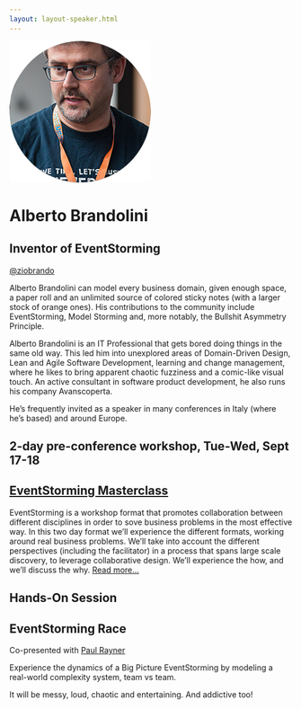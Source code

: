 ```yaml
---
layout: layout-speaker.html
---
```

<div class="container section featured-speaker">
  <div class="row">
    <div class="col-xs-12 col-sm-2 img-container">
      <img class="speaker-page-img" src="../img/speakers/Alberto-Brandolini-ON.png">
    </div>
    <div class="col-xs-12 col-sm-10 copy-container">
      <h1 class="speaker-header">Alberto Brandolini</h1>
      <h2 class="speaker-subtitle">Inventor of EventStorming</h2>
      <p class="copy"><a class="speaker-handle" href="https://twitter.com/ziobrando" target="_blank">@ziobrando</a></p>
      <p class="copy">Alberto Brandolini can model every business domain, given enough space, a paper roll and an unlimited source of colored sticky notes (with a larger stock of orange ones). His contributions to the community include EventStorming, Model Storming and, more notably, the Bullshit Asymmetry Principle.</p>
      <p class="copy">Alberto Brandolini is an IT Professional that gets bored doing things in the same old way. This led him into unexplored areas of Domain-Driven Design, Lean and Agile Software Development, learning and change management, where he likes to bring apparent chaotic fuzziness and a comic-like visual touch. An active consultant in software product development, he also runs his company Avanscoperta.</p>
      <p class="copy">He’s frequently invited as a speaker in many conferences in Italy (where he’s based) and around Europe.</p>
      <h2 class="speaker-subheader">2-day pre-conference workshop, Tue-Wed, Sept 17-18</h2>
      <h2 class="speaker-subheader"><a href="../workshops/eventstorming-masterclass.html">EventStorming Masterclass</a></h2>
      <p class="copy">EventStorming is a workshop format that promotes collaboration between different disciplines in order to sove business problems in the most effective way. In this two day format we’ll experience the different formats, working around real business problems.
      We’ll take into account the different perspectives (including the facilitator) in a process that spans large scale discovery, to leverage collaborative design.
      We’ll experience the how, and we’ll discuss the why. <a href="../workshops/eventstorming-masterclass.html">Read more...</a></p>
      <h2 class="speaker-subheader">Hands-On Session</h2>
      <h2 class="speaker-subheader gold">EventStorming Race</h2>
      <p class="copy">Co-presented with <a href="paul-rayner.html">Paul Rayner</a></p>
      <p class="copy">Experience the dynamics of a Big Picture EventStorming by modeling a real-world complexity system, team vs team.</p>
      <p class="copy">It will be messy, loud, chaotic and entertaining. And addictive too!</p>
      <!--<a class="btn" href="https://ti.to/explore-ddd-conference/2017">Buy Tickets</a>-->
    </div>
  </div>
</div>